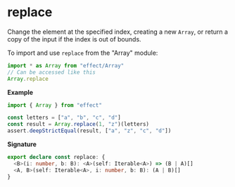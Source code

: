 # replace

Change the element at the specified index, creating a new `Array`,
or return a copy of the input if the index is out of bounds.

To import and use `replace` from the "Array" module:

```ts
import * as Array from "effect/Array"
// Can be accessed like this
Array.replace
```

**Example**

```ts
import { Array } from "effect"

const letters = ["a", "b", "c", "d"]
const result = Array.replace(1, "z")(letters)
assert.deepStrictEqual(result, ["a", "z", "c", "d"])
```

**Signature**

```ts
export declare const replace: {
  <B>(i: number, b: B): <A>(self: Iterable<A>) => (B | A)[]
  <A, B>(self: Iterable<A>, i: number, b: B): (A | B)[]
}
```
